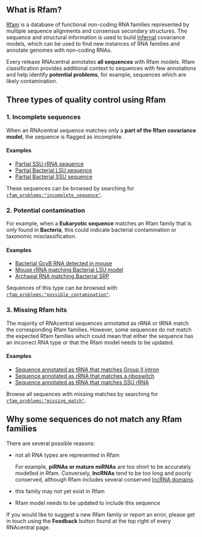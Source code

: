 
## What is Rfam?

[Rfam](http://rfam.org) is a database of functional non-coding RNA families represented by multiple sequence alignments and consensus secondary structures. The sequence and structural information is used to build [Infernal](http://eddylab.org/infernal/) covariance models, which can be used to find new instances of RNA families and annotate genomes with non-coding RNAs.

Every release RNAcentral annotates **all sequences** with Rfam models. Rfam classification provides additional context to sequences with few annotations and help identify **potential problems**, for example, sequences which are likely contamination.

## Three types of quality control using Rfam

### 1. Incomplete sequences

When an RNAcentral sequence matches only a **part of the Rfam covariance model**, the sequence is flagged as incomplete.

#### Examples

* [Partial SSU rRNA sequence](/rna/URS000080E00A/562)
* [Partial Bacterial LSU sequence](/rna/URS00008D09BC/9606)
* [Partial Bacterial SSU sequence](/rna/URS0000818FC1/77133)

These sequences can be browsed by searching for [`rfam_problems:"incomplete_sequence"`](/search?q=rfam_problems:%22incomplete_sequence%22).

### 2. Potential contamination

For example, when a **Eukaryotic sequence** matches an Rfam family that is only found in **Bacteria**, this could indicate bacterial contamination or taxonomic misclassification.

#### Examples

* [Bacterial GcvB RNA detected in mouse](/rna/URS00002EF971/10090)
* [Mouse rRNA matching Bacterial LSU model](/rna/URS000013EF30/10090)
* [Archaeal RNA matching Bacterial SRP](/rna/URS000028B82D/374847)

Sequences of this type can be browsed with [`rfam_problems:"possible_contamination"`](/search?q=rfam_problems:%22possible_contamination%22).

### 3. Missing Rfam hits

The majority of RNAcentral sequences annotated as rRNA or tRNA match the corresponding Rfam families. However, some sequences do not match the expected Rfam families which could mean that either the sequence has an incorrect RNA type or that the Rfam model needs to be updated.

#### Examples

* [Sequence annotated as tRNA that matches Group II intron](/rna/URS000036606A/4113)
* [Sequence annotated as rRNA that matches a riboswitch](/rna/URS00002A4649/1151342)
* [Sequence annotated as tRNA that matches SSU rRNA](/rna/URS00000A7AA6/114707)

Browse all sequences with missing matches by searching for [`rfam_problems:"missing_match"`](/search?q=rfam_problems:%22missing_match%22).

## Why some sequences do not match any Rfam families

There are several possible reasons:

* not all RNA types are represented in Rfam

  For example, **piRNAs or mature miRNAs** are too short to be accurately modelled in Rfam. Conversely, **lncRNAs** tend to be too long and poorly conserved, although Rfam includes several conserved [lncRNA domains](http://rfam.org/search?q=entry_type:%22Family%22%20AND%20rna_type:%22lncRNA%22).
* this family may not yet exist in Rfam
* Rfam model needs to be updated to include this sequence

If you would like to suggest a new Rfam family or report an error, please get in touch using the **Feedback** button found at the top right of every RNAcentral page.
